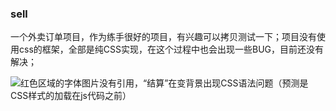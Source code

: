 ### sell
一个外卖订单项目，作为练手很好的项目，有兴趣可以拷贝测试一下；项目没有使用css的框架，全部是纯CSS实现，在这个过程中也会出现一些BUG，目前还没有解决；

![红色区域的字体图片没有引用，“结算”在变背景出现CSS语法问题（预测是CSS样式的加载在js代码之前）](1.png)